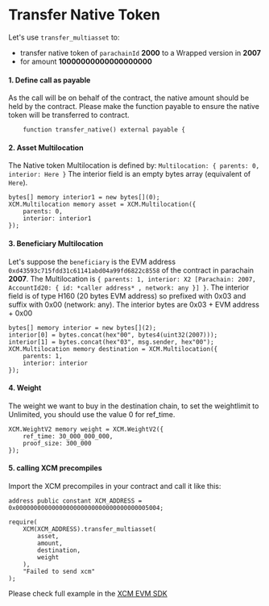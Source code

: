 # Transfer Native Token

Let's use `transfer_multiasset` to:

- transfer native token of `parachainId` **2000** to a Wrapped version in **2007**
- for amount **10000000000000000000**

#### 1. Define call as payable

As the call will be on behalf of the contract, the native amount should be held by the contract. Please make the function payable to ensure the native token will be transferred to contract.

```solidity
    function transfer_native() external payable {
```

#### 2. Asset Multilocation

The Native token Multilocation is defined by: `Multilocation: { parents: 0, interior: Here }`
The interior field is an empty bytes array (equivalent of `Here`).

```solidity
bytes[] memory interior1 = new bytes[](0);
XCM.Multilocation memory asset = XCM.Multilocation({
    parents: 0,
    interior: interior1
});
```

#### 3. Beneficiary Multilocation

Let's suppose the `beneficiary` is the EVM address `0xd43593c715fdd31c61141abd04a99fd6822c8558` of the contract in parachain **2007**. The Multilocation is `{ parents: 1, interior: X2 [Parachain: 2007, AccountId20: { id: *caller address* , network: any }] }`.
The interior field is of type H160 (20 bytes EVM address) so prefixed with 0x03 and suffix with 0x00 (network: any). The interior bytes are 0x03 + EVM address + 0x00

```solidity
bytes[] memory interior = new bytes[](2);
interior[0] = bytes.concat(hex"00", bytes4(uint32(2007)));
interior[1] = bytes.concat(hex"03", msg.sender, hex"00");
XCM.Multilocation memory destination = XCM.Multilocation({
    parents: 1,
    interior: interior
});
```

#### 4. Weight

The weight we want to buy in the destination chain, to set the weightlimit to Unlimited, you should use the value 0 for ref_time.

```solidity
XCM.WeightV2 memory weight = XCM.WeightV2({
    ref_time: 30_000_000_000,
    proof_size: 300_000
});
```

#### 5. calling XCM precompiles

Import the XCM precompiles in your contract and call it like this:

```solidity
address public constant XCM_ADDRESS =
0x0000000000000000000000000000000000005004;

require(
    XCM(XCM_ADDRESS).transfer_multiasset(
        asset,
        amount,
        destination,
        weight
    ),
    "Failed to send xcm"
);
```

Please check full example in the [XCM EVM SDK](https://github.com/AstarNetwork/EVM-XCM-Examples/tree/main/contracts/transfer-native)